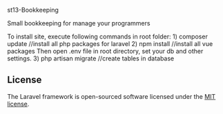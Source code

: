 <p>st13-Bookkeeping</p>
<p>Small bookkeeping for manage your programmers</p>
To install site, execute following commands in root folder:
1) composer update   //install all php packages for laravel
2) npm install       //install all vue packages
Then open .env file in root directory, set your db and other settings.
3) php artisan migrate  //create tables in database

## License

The Laravel framework is open-sourced software licensed under the [MIT license](https://opensource.org/licenses/MIT).